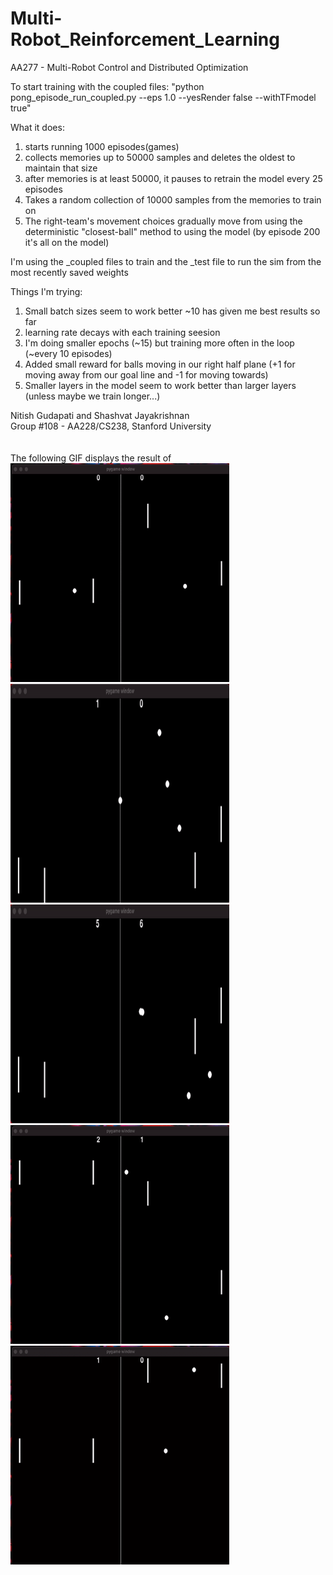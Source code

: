 # Multi-Robot_Reinforcement_Learning
AA277 - Multi-Robot Control and Distributed Optimization

To start training with the coupled files: 
"python pong_episode_run_coupled.py --eps 1.0 --yesRender false --withTFmodel true"

What it does:
1. starts running 1000 episodes(games)
2. collects memories up to 50000 samples and deletes the oldest to maintain that size
3. after memories is at least 50000, it pauses to retrain the model every 25 episodes
4. Takes a random collection of 10000 samples from the memories to train on
5. The right-team's movement choices gradually move from using the deterministic "closest-ball" method to using the model (by episode 200 it's all on the model)

I'm using the _coupled files to train and the _test file to run the sim from the most recently saved weights

Things I'm trying:
1. Small batch sizes seem to work better ~10 has given me best results so far
2. learning rate decays with each training seesion
3. I'm doing smaller epochs (~15) but training more often in the loop (~every 10 episodes)
4. Added small reward for balls moving in our right half plane (+1 for moving away from our goal line and -1 for moving towards)
5. Smaller layers in the model seem to work better than larger layers (unless maybe we train longer...)

Nitish Gudapati and Shashvat Jayakrishnan\
Group #108 - AA228/CS238, Stanford University
\
\
\
The following GIF displays the result of 
\
<img src="https://github.com/gnitish18/Multi-Robot_Reinforcement_Learning/blob/main/Emergent_Behavior-Gifs/Jitter.gif" width="350" height="350">
\
<img src="https://github.com/gnitish18/Multi-Robot_Reinforcement_Learning/blob/main/Emergent_Behavior-Gifs/ReadyRest.gif" width="350" height="350">
\
<img src="https://github.com/gnitish18/Multi-Robot_Reinforcement_Learning/blob/main/Emergent_Behavior-Gifs/Slice.gif" width="350" height="350">
\
<img src="https://github.com/gnitish18/Multi-Robot_Reinforcement_Learning/blob/main/Emergent_Behavior-Gifs/CornerChop.gif" width="350" height="350">
\
<img src="https://github.com/gnitish18/Multi-Robot_Reinforcement_Learning/blob/main/Emergent_Behavior-Gifs/LoadShoot.gif" width="350" height="350">



